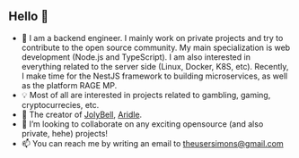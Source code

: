 ## Hello 👋

- 🔭 I am a backend engineer. I mainly work on private projects and try to contribute to the open source community. My main specialization is web development (Node.js and TypeScript). I am also interested in everything related to the server side (Linux, Docker, K8S, etc). Recently, I make time for the NestJS framework to building microservices, as well as the platform RAGE MP.
- 💡 Most of all are interested in projects related to gambling, gaming, cryptocurrecies, etc.
- 💫 The creator of [JolyBell](https://jolybell.com), [Aridle](https://vk.com/aridle).
- 🍁 I’m looking to collaborate on any exciting opensource (and also private, hehe) projects!
- 📫 You can reach me by writing an email to [theusersimons@gmail.com](mailto:theusersimons@gmail.com)
